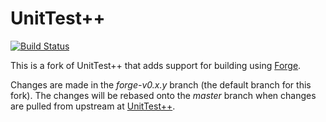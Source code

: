 
# UnitTest++

[![Build Status](https://travis-ci.com/cwbaker/unittest-cpp.svg?branch=forge-v0.0.x)](https://travis-ci.com/cwbaker/unittest-cpp)

This is a fork of UnitTest++ that adds support for building using [Forge](https://github.com/cwbaker/forge).

Changes are made in the *forge-v0.x.y* branch (the default branch for this fork).  The changes will be rebased onto the *master* branch when changes are pulled from upstream at [UnitTest++](https://github.com/unittest-cpp/unittest-cpp).
